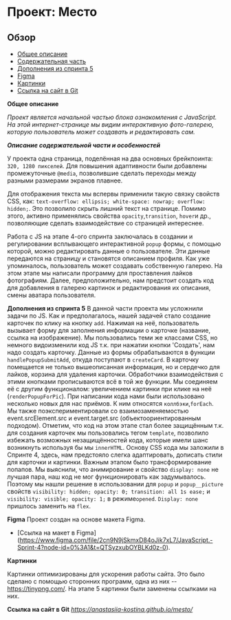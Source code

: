# Проект: Место

## Обзор
* [Общее описание](#intro-part)
* [Содержательная часть](#semantic-part)
* [Дополнения из спринта 5](#Sp5-addition)
* [Figma](#figma_link-part)
* [Картинки](#pics-part)
* [Ссылка на сайт в Git](#site_link-part)

<a id="intro-part">**Общее описание**</a>

*Проект является начальной частью блока ознакомления с JavaScript. На этой интернет-странице мы видим интерактивную фото-галерею, которую пользователь может создавать и редактировать сам.*

<a id="semantic-part">***Описание содержательной части и особенностей***</a>

У проекта одна страница, поделённая на два основных брейкпоинта: `320, 1280 пикселей`. Для повышения адаптивности были добавлены промежуточные `@media`, позволившие сделать переходы между разными размерами экранов плавнее. 

Для отображения текста мы вспервы применили такую связку свойств CSS, как: `text-overflow: ellipsis; white-space: nowrap; overflow: hidden;`. Это позволило скрыть лишний текст на странице. Помимо этого, активно применялись свойства `opacity`,`transition`, `hover`и др., позволяющие сделать взаимодействие со страницей интереснее.

Работа с JS на этапе 4-ого спринта заключалась в создании и регулировании всплывающего интерактивной `popup` формы, с помощью которой, можно редактировать данные о пользователе. Эти данные передаются на страницу и становятся описанием профиля.
Как уже упоминалось, пользователь может создавать собственную галерею. На этом этапе мы написали программу для проставления лайков фотографиям. Далее, предположительно, нам предстоит создать код для добавления в галерею картинок и редактирования их описания, смены аватара пользователя.

<a id="Sp5-addition">**Дополнения из спринта 5**</a>
В данной части проекта мы усложнили задачи по JS. Как и предполагалось, нашей задачей стало создание карточек по клику на кнопку `add`. Нажимая на неё, пользователь вызывает форму для заполнения информации о карточке (название, ссылка на изображение). Мы пользовались теми же классами CSS, но немного видоизменили код JS т.к. при нажатии кнопки 'Создать', нам надо создать карточку. Данные из формы обрабатываются в функции `handlePopupSubmitAdd`, откуда поступают в `createCard`. В карточку помещается не только вышеописанная информация, но и сердечко для лайков, корзина для удаления карточки. Обработчики взаимодействия с этими кнопками прописываются всё в той же функции. Мы соединяем её с другим функционалом: увеличением картинки при клике на неё (`renderPopupForPic`). 
При написании кода нами были использовано несколько новых для нас приёмов. К ним относятся `коллбэки`,`forEach`. Мы также поэкспериментировали со взаимозаменяемостью event.srcElement.src и event.target.src (объектоориентированным подходом). Отметим, что код на этом этапе стал более защищённым т.к. для создания карточек мы пользовались тегом `template`, позволило избежать возможных незащищённостей кода, которые имели шанс возникнуть используя бы мы `innerHTML`. 
Основу CSS кода мы заложили в Спринте 4, здесь, нам предстояло слегка адаптировать, дописать стили для карточки и картинки. Важным этапом было трансформирование попапов. Мы выяснили, что анимирование и свойство `display: none` не лучшая пара, наш код не мог функционировать как задумывалось. Поэтому мы нашли решение в использовании для `popup` и  `popup__picture` свойств `visibility: hidden; opacity: 0; transition: all 1s ease;` и `visibility: visible; opacity: 1;` в режиме`opened`. `Display: none` пришлось заменить на `flex`.

<a id="figma_link-part">**Figma**</a>
Проект создан на основе макета Figma.
* [Ссылка на макет в Figma] (https://www.figma.com/file/2cn9N9jSkmxD84oJik7xL7/JavaScript.-Sprint-4?node-id=0%3A1&t=QTSyzxubOYBLKd0z-0).

<a id="pics-part">**Картинки**</a>

Картинки оптимизированы для ускорения работы сайта. Это было сделано с помощью сторонних программ, одна из них -- https://tinypng.com/. На этапе 5 картинки были заменены ссылками на них.

<a id="site_link-part">**Ссылка на сайт в Git**</a>
*https://anastasiia-kostina.github.io/mesto/*
